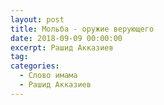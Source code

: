 ```yaml
---
layout: post
title: Мольба - оружие верующего
date: 2018-09-09 00:00:00
excerpt: Рашид Акказиев
tag:
categories:
  - Слово имама
  - Рашид Акказиев
---
```


<div id="vk_playlist_-148559660_20"></div><script type="text/javascript" src="https://vk.com/js/api/openapi.js?159"></script><script type="text/javascript">VK.init({
            apiId: 6424843,
            status: true,
            onlyWidgets: true
          });
          (function() {
            VK.Auth.getLoginStatus(function(res) {
                if (res.status === 'connected') {
                    VK.Widgets.Playlist("vk_playlist_-148559660_20", -148559660, 20,'a98b6751a7a6c1bc48');
                } else {
                    var container = document.getElementById('vk_playlist_-148559660_20');
                    container.innerHTML = '<audio controls preload="none"><source src="https://firebasestorage.googleapis.com/v0/b/kaziyat-ru.appspot.com/o/%D0%9C%D0%BE%D0%BB%D1%8C%D0%B1%D0%B0%20-%20%D0%BE%D1%80%D1%83%D0%B6%D0%B8%D0%B5%20%D0%B2%D0%B5%D1%80%D1%83%D1%8E%D1%89%D0%B5%D0%B3%D0%BE%2F%D0%9C%D0%BE%D0%BB%D1%8C%D0%B1%D0%B0%20-%D0%BE%D1%80%D1%83%D0%B6%D0%B8%D0%B5%20%D0%B2%D0%B5%D1%80%D1%83%D1%8E%D1%89%D0%B5%D0%B3%D0%BE27.07.18.mp3?alt=media&token=ac9fe735-03ee-42da-a553-6dd4e7986f83"></audio><br/>'
                }
            });
        }());</script>